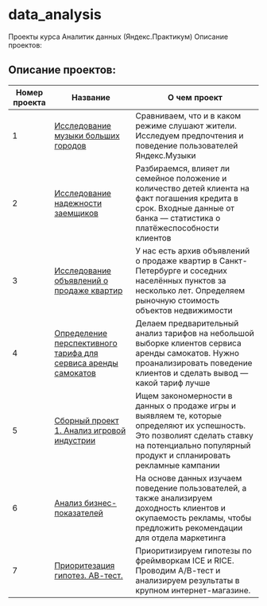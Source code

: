 # data_analysis
Проекты курса Аналитик данных (Яндекс.Практикум)
Описание проектов:
## Описание проектов:
| Номер проекта | Название | О чем проект                                                     |
|---------------|-------------------|------------------------------------------------------------------|
|1              |[Исследование музыки больших городов](https://github.com/Sprinkcad/data_analysis/blob/ad845c65b82c4a46d8d8d6bd319a159bf23312a2/1.%20%D0%9C%D1%83%D0%B7%D1%8B%D0%BA%D0%B0_%D0%B1%D0%BE%D0%BB%D1%8C%D1%88%D0%B8%D1%85_%D0%B3%D0%BE%D1%80%D0%BE%D0%B4%D0%BE%D0%B2.ipynb)|Сравниваем, что и в каком режиме слушают жители. Исследуем предпочтения и поведение пользователей Яндекс.Музыки|
|2              |[Исследование надежности заемщиков](https://github.com/Sprinkcad/data_analysis/blob/ad845c65b82c4a46d8d8d6bd319a159bf23312a2/2.%20%D0%9D%D0%B0%D0%B4%D0%B5%D0%B6%D0%BD%D0%BE%D1%81%D1%82%D1%8C_%D0%B7%D0%B0%D0%B5%D0%BC%D1%89%D0%B8%D0%BA%D0%BE%D0%B2.ipynb)|Разбираемся, влияет ли семейное положение и количество детей клиента на факт погашения кредита в срок. Входные данные от банка — статистика о платёжеспособности клиентов|
|3              |[Исследование объявлений о продаже квартир](https://github.com/Sprinkcad/data_analysis/blob/ad845c65b82c4a46d8d8d6bd319a159bf23312a2/3.%20%D0%9D%D0%B5%D0%B4%D0%B2%D0%B8%D0%B6%D0%B8%D0%BC%D0%BE%D1%81%D1%82%D1%8C.ipynb)| У нас есть архив объявлений о продаже квартир в Санкт-Петербурге и соседних населённых пунктов за несколько лет. Определяем рыночную стоимость объектов недвижимости|
|4              |[Определение перспективного тарифа для сервиса аренды самокатов](https://github.com/Sprinkcad/data_analysis/blob/ad845c65b82c4a46d8d8d6bd319a159bf23312a2/4.%20%D0%A2%D0%B0%D1%80%D0%B8%D1%84%D1%8B.ipynb)|Делаем предварительный анализ тарифов на небольшой выборке клиентов сервиса аренды самокатов. Нужно проанализировать поведение клиентов и сделать вывод — какой тариф лучше|
|5              |[Сборный проект 1. Анализ игровой индустрии](https://github.com/Sprinkcad/data_analysis/blob/c0a166c6de6900c2282bd1996129c4a55a42cbb6/5.%20%D0%98%D0%B3%D1%80%D0%BE%D0%B2%D0%B0%D1%8F_%D0%B8%D0%BD%D0%B4%D1%83%D1%81%D1%82%D1%80%D0%B8%D1%8F.ipynb)|Ищем закономерности в данных о продаже игры и выявляем те, которые определяют их успешность. Это позволият сделать ставку на потенциально популярный продукт и спланировать рекламные кампании|
|6              |[Анализ бизнес-показателей](https://github.com/Sprinkcad/data_analysis/blob/ad845c65b82c4a46d8d8d6bd319a159bf23312a2/6.%20%D0%90%D0%BD%D0%B0%D0%BB%D0%B8%D0%B7_%D0%B1%D0%B8%D0%B7%D0%BD%D0%B5%D1%81_%D0%BF%D0%BE%D0%BA%D0%B0%D0%B7%D0%B0%D1%82%D0%B5%D0%BB%D0%B5%D0%B9.ipynb)|На основе данных изучаем поведение пользователей, а также анализируем доходность клиентов и окупаемость рекламы, чтобы предложить рекомендации для отдела маркетинга|
|7              |[Приоритезация гипотез. АВ-тест.](https://github.com/Sprinkcad/data_analysis/blob/49c5cdc4cdf0935766a36f71c627b35c8142b471/7.%20%D0%9F%D1%80%D0%B8%D0%BD%D1%8F%D1%82%D0%B8%D0%B5%20%D1%80%D0%B5%D1%88%D0%B5%D0%BD%D0%B8%D0%B9%20%D0%B2%20%D0%B1%D0%B8%D0%B7%D0%BD%D0%B5%D1%81%D0%B5.%20%D0%90%D0%92-%D1%82%D0%B5%D1%81%D1%82.ipynb)|Приоритизируем гипотезы по фреймворкам ICE и RICE. Проводим А/В-тест и анализируем результаты в крупном интернет-магазине.|


